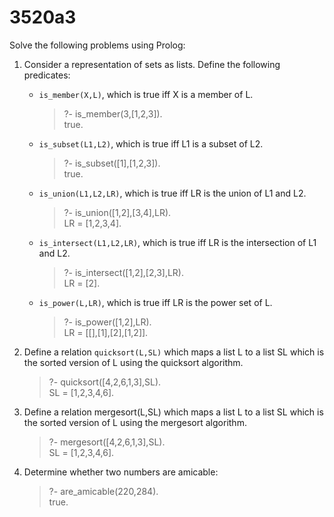 # 3520a3

Solve the following problems using Prolog:

1. Consider a representation of sets as lists. Define the following predicates:

   - `is_member(X,L)`, which is true iff X is a member of L.
     > ?- is_member(3,[1,2,3]).  
     > true.
   - `is_subset(L1,L2)`, which is true iff L1 is a subset of L2.
     > ?- is_subset([1],[1,2,3]).  
     > true.
   - `is_union(L1,L2,LR)`, which is true iff LR is the union of L1 and L2.
     > ?- is_union([1,2],[3,4],LR).  
     > LR = [1,2,3,4].
   - `is_intersect(L1,L2,LR)`, which is true iff LR is the intersection of L1 and L2.
     > ?- is_intersect([1,2],[2,3],LR).  
     > LR = [2].
   - `is_power(L,LR)`, which is true iff LR is the power set of L.
     > ?- is_power([1,2],LR).  
     > LR = [[],[1],[2],[1,2]].

2. Define a relation `quicksort(L,SL)` which maps a list L to a list SL which is the sorted version of L using the quicksort algorithm.

   > ?- quicksort([4,2,6,1,3],SL).  
   > SL = [1,2,3,4,6].

3. Define a relation mergesort(L,SL) which maps a list L to a list SL which is the sorted version of L using the mergesort algorithm.

   > ?- mergesort([4,2,6,1,3],SL).  
   > SL = [1,2,3,4,6].

4. Determine whether two numbers are amicable:
   > ?- are_amicable(220,284).  
   > true.
